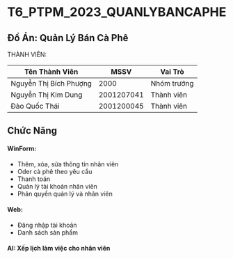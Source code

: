 # T6_PTPM_2023_QUANLYBANCAPHE

## Đồ Án: Quản Lý Bán Cà Phê

THÀNH VIÊN: 

| Tên Thành Viên | MSSV | Vai Trò |
| ------ | ------ |---|
| Nguyễn Thị Bích Phượng |2000|Nhóm trưởng|
| Nguyễn Thị Kim Dung|2001207041 |Thành viên|
| Đào Quốc Thái | 2001200045 |Thành viên|

## Chức Năng

#### WinForm: 
- Thêm, xóa, sửa thông tin nhân viên
- Oder cà phê theo yêu cầu 
- Thanh toán 
- Quản lý tài khoản nhân viên
- Phân quyền quản lý và nhân viên
#### Web:
- Đăng nhập tài khoản
- Danh sách sản phẩm
#### AI: Xếp lịch làm việc cho nhân viên
